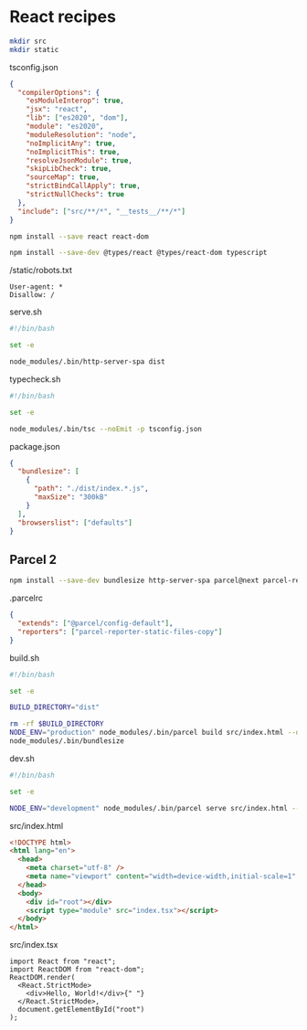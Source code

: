 # React recipes

```bash
mkdir src
mkdir static
```

tsconfig.json

```json
{
  "compilerOptions": {
    "esModuleInterop": true,
    "jsx": "react",
    "lib": ["es2020", "dom"],
    "module": "es2020",
    "moduleResolution": "node",
    "noImplicitAny": true,
    "noImplicitThis": true,
    "resolveJsonModule": true,
    "skipLibCheck": true,
    "sourceMap": true,
    "strictBindCallApply": true,
    "strictNullChecks": true
  },
  "include": ["src/**/*", "__tests__/**/*"]
}
```

```bash
npm install --save react react-dom
```

```bash
npm install --save-dev @types/react @types/react-dom typescript
```

/static/robots.txt

```text
User-agent: *
Disallow: /
```

serve.sh

```bash
#!/bin/bash

set -e

node_modules/.bin/http-server-spa dist
```

typecheck.sh

```bash
#!/bin/bash

set -e

node_modules/.bin/tsc --noEmit -p tsconfig.json
```

package.json

```json
{
  "bundlesize": [
    {
      "path": "./dist/index.*.js",
      "maxSize": "300kB"
    }
  ],
  "browserslist": ["defaults"]
}
```

## Parcel 2

```bash
npm install --save-dev bundlesize http-server-spa parcel@next parcel-reporter-static-files-copy
```

.parcelrc

```json
{
  "extends": ["@parcel/config-default"],
  "reporters": ["parcel-reporter-static-files-copy"]
}
```

build.sh

```bash
#!/bin/bash

set -e

BUILD_DIRECTORY="dist"

rm -rf $BUILD_DIRECTORY
NODE_ENV="production" node_modules/.bin/parcel build src/index.html --detailed-report
node_modules/.bin/bundlesize
```

dev.sh

```bash
#!/bin/bash

set -e

NODE_ENV="development" node_modules/.bin/parcel serve src/index.html --no-autoinstall
```

src/index.html

```html
<!DOCTYPE html>
<html lang="en">
  <head>
    <meta charset="utf-8" />
    <meta name="viewport" content="width=device-width,initial-scale=1" />
  </head>
  <body>
    <div id="root"></div>
    <script type="module" src="index.tsx"></script>
  </body>
</html>
```

src/index.tsx

```tsx
import React from "react";
import ReactDOM from "react-dom";
ReactDOM.render(
  <React.StrictMode>
    <div>Hello, World!</div>{" "}
  </React.StrictMode>,
  document.getElementById("root")
);
```
